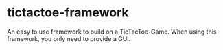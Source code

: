 tictactoe-framework
===================

An easy to use framework to build on a TicTacToe-Game. When using this framework, you only need to provide a GUI.

